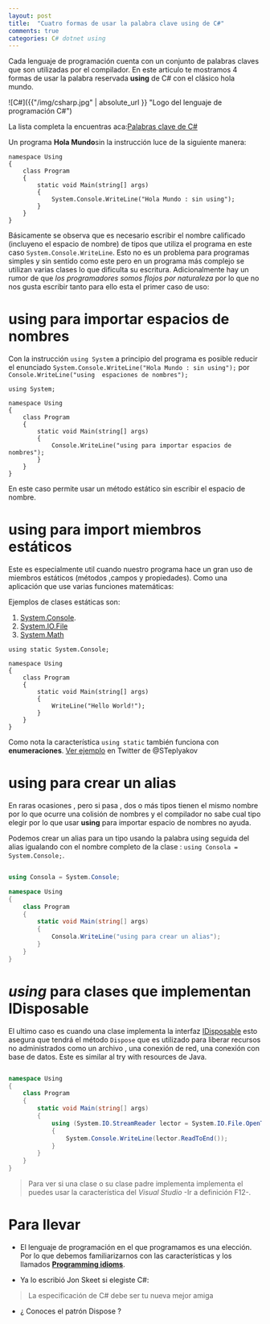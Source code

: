 ```yaml
---
layout: post
title:  "Cuatro formas de usar la palabra clave using de C#"
comments: true
categories: C# dotnet using 
---
```

Cada lenguaje de programación cuenta con un conjunto de palabras claves que son utilizadas por el compilador. En este articulo te mostramos 4 formas de usar la palabra reservada **using** de C# con el clásico hola mundo.

![C#]({{"/img/csharp.jpg" | absolute_url }} "Logo del lenguaje de programación C#")

La lista completa la encuentras aca:[Palabras clave de C#](https://docs.microsoft.com/es-mx/dotnet/csharp/language-reference/keywords/)

Un programa **Hola Mundo**sin la instrucción luce de la siguiente manera:
```
namespace Using
{
    class Program
    {
        static void Main(string[] args)
        {
            System.Console.WriteLine("Hola Mundo : sin using");
        }
    }
}
```

Básicamente se observa que es necesario escribir el nombre calificado (incluyeno el espacio de nombre) de tipos que utiliza el programa en este caso ``System.Console.WriteLine``. Esto no es un problema para programas simples y sin sentido como este pero en un programa más complejo se utilizan varias clases lo que dificulta su escritura. Adicionalmente hay un rumor de que _los programadores somos flojos por naturaleza_ por lo que no nos gusta escribir tanto para ello esta el primer caso de uso:

# using para importar espacios de nombres

Con la instrucción ``using System`` a principio del programa es posible reducir el enunciado ``System.Console.WriteLine("Hola Mundo : sin using");`` por ``Console.WriteLine("using  espaciones de nombres");``

```
using System;

namespace Using
{
    class Program
    {
        static void Main(string[] args)
        {
            Console.WriteLine("using para importar espacios de nombres");
        }
    }
}
```

En este caso permite usar un método estático sin escribir el espacio de nombre.

# **using** para import miembros estáticos

Este es especialmente util cuando nuestro programa hace un gran uso de miembros estáticos (métodos ,campos y propiedades). Como una aplicación que use varias funciones matemáticas:

 Ejemplos de clases estáticas son:

1. [System.Console](https://docs.microsoft.com/es-mx/dotnet/api/system.console?view=netframework-4.7.2).
2. [System.IO.File](https://docs.microsoft.com/es-mx/dotnet/api/system.io.file?view=netframework-4.7.2)
3. [System.Math](https://docs.microsoft.com/es-mx/dotnet/api/system.math?view=netframework-4.7.2)

```
using static System.Console;

namespace Using
{
    class Program
    {
        static void Main(string[] args)
        {
            WriteLine("Hello World!");
        }
    }
}
```

Como nota la característica ``using static`` también funciona con **enumeraciones**. [Ver ejemplo](https://twitter.com/STeplyakov/status/1075277979603722240) en Twitter de @STeplyakov

# **using** para crear un alias

En raras ocasiones , pero si pasa , dos o más tipos tienen el mismo nombre por lo que ocurre una colisión de nombres y el compilador no sabe cual tipo elegir por lo que usar  **using** para importar espacio de nombres no ayuda.

Podemos crear un alias para un tipo usando la palabra using seguida del alias  igualando con el nombre completo de la clase : ``using Consola = System.Console;``.

```csharp

using Consola = System.Console;

namespace Using
{
    class Program
    {
        static void Main(string[] args)
        {
            Consola.WriteLine("using para crear un alias");
        }
    }
}
```

# *using* para clases que implementan IDisposable

El ultimo caso es cuando una clase implementa la interfaz [IDisposable](https://docs.microsoft.com/es-mx/dotnet/api/system.idisposable?view=netframework-4.7.2) esto asegura que tendrá el método ``Dispose`` que es utilizado para liberar recursos no administrados como un archivo , una conexión de red, una conexión con base de datos. Este es similar al try with resources de Java.

```csharp

namespace Using
{
    class Program
    {
        static void Main(string[] args)
        {
            using (System.IO.StreamReader lector = System.IO.File.OpenText("archivo.txt"))
            {
                System.Console.WriteLine(lector.ReadToEnd());
            }
        }
    }
}
```

> Para ver si una clase o su clase padre implementa implementa el puedes usar la característica del _Visual Studio_  -Ir a definición F12-.

# Para llevar

* El lenguaje de programación en el que programamos es una elección. Por lo que debemos familiarizarnos con las características y los llamados [**Programming idioms**](https://en.wikipedia.org/wiki/Programming_idiom).

* Ya lo escribió Jon Skeet si elegiste C#: 
> La especificación de C# debe ser tu nueva mejor amiga

* ¿ Conoces el patrón Dispose ?
